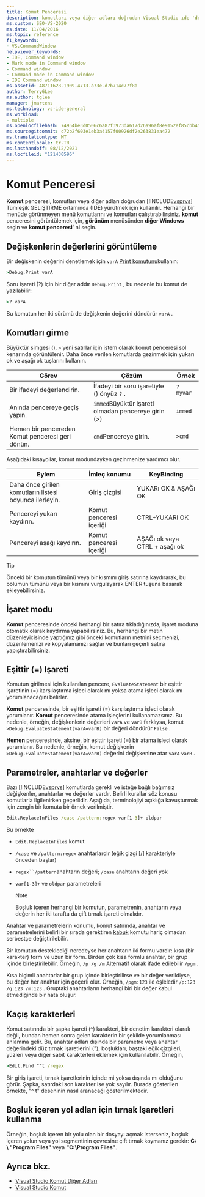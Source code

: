 ```yaml
---
title: Komut Penceresi
description: komutları veya diğer adları doğrudan Visual Studio ıde 'de yürütmek için Komut penceresi nasıl kullanabileceğinizi öğrenin.
ms.custom: SEO-VS-2020
ms.date: 11/04/2016
ms.topic: reference
f1_keywords:
- VS.CommandWindow
helpviewer_keywords:
- IDE, Command window
- Mark mode in Command window
- Command window
- Command mode in Command window
- IDE Command window
ms.assetid: 48711628-1909-4713-a73e-d7b714c77f8a
author: TerryGLee
ms.author: tglee
manager: jmartens
ms.technology: vs-ide-general
ms.workload:
- multiple
ms.openlocfilehash: 74954be3d0506c6a87f3973da617d26a96af8e9152ef85cbb45e72ad2d54d0d4
ms.sourcegitcommit: c72b2f603e1eb3a4157f00926df2e263831ea472
ms.translationtype: MT
ms.contentlocale: tr-TR
ms.lasthandoff: 08/12/2021
ms.locfileid: "121430596"
---
```

# <a name="command-window"></a>Komut Penceresi
**Komut** penceresi, komutları veya diğer adları doğrudan [!INCLUDE[vsprvs](../../code-quality/includes/vsprvs_md.md)] Tümleşik GELIŞTIRME ortamında (IDE) yürütmek için kullanılır. Herhangi bir menüde görünmeyen menü komutlarını ve komutları çalıştırabilirsiniz. **komut** penceresini görüntülemek için, **görünüm** menüsünden **diğer Windows** seçin ve **komut penceresi**' ni seçin.

## <a name="displaying-the-values-of-variables"></a>Değişkenlerin değerlerini görüntüleme
Bir değişkenin değerini denetlemek için `varA` [Print komutunu](../../ide/reference/print-command.md)kullanın:

```cmd
>Debug.Print varA
```

Soru işareti (?) için bir diğer addır `Debug.Print` , bu nedenle bu komut de yazılabilir:

```cmd
>? varA
```

Bu komutun her iki sürümü de değişkenin değerini döndürür `varA` .

## <a name="entering-commands"></a>Komutları girme
Büyüktür simgesi (), `>` yeni satırlar için istem olarak komut penceresi sol kenarında görüntülenir. Daha önce verilen komutlarda gezinmek için yukarı ok ve aşağı ok tuşlarını kullanın.

|Görev|Çözüm|Örnek|
|----------|--------------|-------------|
|Bir ifadeyi değerlendirin.|İfadeyi bir soru işaretiyle () önyüz `?` .|`? myvar`|
|Anında pencereye geçiş yapın.|`immed`Büyüktür işareti olmadan pencereye girin (>)|`immed`|
|Hemen bir pencereden Komut penceresi geri dönün.|`cmd`Pencereye girin.|`>cmd`|

Aşağıdaki kısayollar, komut modundayken gezinmenize yardımcı olur.

|Eylem|İmleç konumu|KeyBinding|
|------------| - |----------------|
|Daha önce girilen komutların listesi boyunca ilerleyin.|Giriş çizgisi|YUKARı OK & AŞAĞı OK|
|Pencereyi yukarı kaydırın.|Komut penceresi içeriği|CTRL+YUKARI OK|
|Pencereyi aşağı kaydırın.|Komut penceresi içeriği|AŞAĞı ok veya CTRL + aşağı ok|

> [!TIP]
> Önceki bir komutun tümünü veya bir kısmını giriş satırına kaydırarak, bu bölümün tümünü veya bir kısmını vurgulayarak ENTER tuşuna basarak ekleyebilirsiniz.

## <a name="mark-mode"></a>İşaret modu
**Komut** penceresinde önceki herhangi bir satıra tıkladığınızda, işaret moduna otomatik olarak kaydırma yapabilirsiniz. Bu, herhangi bir metin düzenleyicisinde yaptığınız gibi önceki komutların metnini seçmenizi, düzenlemenizi ve kopyalamanızı sağlar ve bunları geçerli satıra yapıştırabilirsiniz.

## <a name="the-equals--sign"></a>Eşittir (=) Işareti
Komutun girilmesi için kullanılan pencere, `EvaluateStatement` bir eşittir işaretinin (=) karşılaştırma işleci olarak mı yoksa atama işleci olarak mı yorumlanacağını belirler.

**Komut** penceresinde, bir eşittir işareti (=) karşılaştırma işleci olarak yorumlanır. **Komut** penceresinde atama işleçlerini kullanamazsınız. Bu nedenle, örneğin, değişkenlerin değerleri `varA` ve `varB` farklıysa, komut `>Debug.EvaluateStatement(varA=varB)` bir değeri döndürür `False` .

**Hemen** penceresinde, aksine, bir eşittir işareti (=) bir atama işleci olarak yorumlanır. Bu nedenle, örneğin, komut değişkenin `>Debug.EvaluateStatement(varA=varB)` değerini değişkenine atar `varA` `varB` .

## <a name="parameters-switches-and-values"></a>Parametreler, anahtarlar ve değerler
Bazı [!INCLUDE[vsprvs](../../code-quality/includes/vsprvs_md.md)] komutlarda gerekli ve isteğe bağlı bağımsız değişkenler, anahtarlar ve değerler vardır. Belirli kurallar söz konusu komutlarla ilgilenirken geçerlidir. Aşağıda, terminolojiyi açıklığa kavuşturmak için zengin bir komuta bir örnek verilmiştir.

```cmd
Edit.ReplaceInFiles /case /pattern:regex var[1-3]+ oldpar
```

Bu örnekte

- `Edit.ReplaceInFiles` komut

- `/case` ve `/pattern:regex` anahtarlardır (eğik çizgi [/] karakteriyle önceden başlar)

- `regex``/pattern`anahtarın değeri; `/case` anahtarın değeri yok

- `var[1-3]+` ve `oldpar` parametreleri

    > [!NOTE]
    > Boşluk içeren herhangi bir komutun, parametrenin, anahtarın veya değerin her iki tarafta da çift tırnak işareti olmalıdır.

Anahtar ve parametrelerin konumu, komut satırında, anahtar ve parametrelerini belirli bir sırada gerektiren [kabuk](../../ide/reference/shell-command.md) komutu hariç olmadan serbestçe değiştirilebilir.

Bir komutun desteklediği neredeyse her anahtarın iki formu vardır: kısa (bir karakter) form ve uzun bir form. Birden çok kısa formlu anahtar, bir grup içinde birleştirilebilir. Örneğin, `/p /g /m` Alternatif olarak ifade edilebilir `/pgm` .

Kısa biçimli anahtarlar bir grup içinde birleştirilirse ve bir değer verildiyse, bu değer her anahtar için geçerli olur. Örneğin, `/pgm:123` ile eşleledir `/p:123 /g:123 /m:123` . Gruptaki anahtarların herhangi biri bir değer kabul etmediğinde bir hata oluşur.

## <a name="escape-characters"></a>Kaçış karakterleri
Komut satırında bir şapka işareti (^) karakteri, bir denetim karakteri olarak değil, bundan hemen sonra gelen karakterin bir şekilde yorumlanması anlamına gelir. Bu, anahtar adları dışında bir parametre veya anahtar değerindeki düz tırnak işaretlerini ("), boşlukları, baştaki eğik çizgileri, yüzleri veya diğer sabit karakterleri eklemek için kullanılabilir. Örneğin,

```cmd
>Edit.Find ^^t /regex
```

Bir giriş işareti, tırnak işaretlerinin içinde mi yoksa dışında mı olduğunu görür. Şapka, satırdaki son karakter ise yok sayılır. Burada gösterilen örnekte, "^ t" deseninin nasıl aranacağı gösterilmektedir.

## <a name="use-quotes-for-path-names-with-spaces"></a>Boşluk içeren yol adları için tırnak Işaretleri kullanma
Örneğin, boşluk içeren bir yolu olan bir dosyayı açmak isterseniz, boşluk içeren yolun veya yol segmentinin çevresine çift tırnak koymanız gerekir: **C: \\ "Program Files"** veya **"C:\Program Files"**.

## <a name="see-also"></a>Ayrıca bkz.

- [Visual Studio Komut Diğer Adları](../../ide/reference/visual-studio-command-aliases.md)
- [Visual Studio Komut](../../ide/reference/visual-studio-commands.md)
